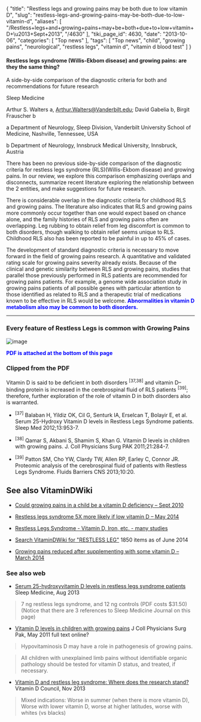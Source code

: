 {
    "title": "Restless legs and growing pains may be both due to low vitamin D",
    "slug": "restless-legs-and-growing-pains-may-be-both-due-to-low-vitamin-d",
    "aliases": [
        "/Restless+legs+and+growing+pains+may+be+both+due+to+low+vitamin+D+\u2013+Sept+2013",
        "/4630"
    ],
    "tiki_page_id": 4630,
    "date": "2013-10-06",
    "categories": [
        "Top news"
    ],
    "tags": [
        "Top news",
        "child",
        "growing pains",
        "neurological",
        "restless legs",
        "vitamin d",
        "vitamin d blood test"
    ]
}


#### Restless legs syndrome (Willis-Ekbom disease) and growing pains: are they the same thing?   
A side-by-side comparison of the diagnostic criteria for both and recommendations for future research

Sleep Medicine

Arthur S. Walters a, Arthur.Walters@Vanderbilt.edu;     David Gabelia b,     Birgit Frauscher b

a Department of Neurology, Sleep Division, Vanderbilt University School of Medicine, Nashville, Tennessee, USA

b Department of Neurology, Innsbruck Medical University, Innsbruck, Austria

There has been no previous side-by-side comparison of the diagnostic criteria for restless legs syndrome (RLS)(Willis-Ekbom disease) and growing pains. In our review, we explore this comparison emphasizing overlaps and disconnects, summarize recent literature exploring the relationship between the 2 entities, and make suggestions for future research.

There is considerable overlap in the diagnostic criteria for childhood RLS and growing pains. The literature also indicates that RLS and growing pains more commonly occur together than one would expect based on chance alone, and the family histories of RLS and growing pains often are overlapping. Leg rubbing to obtain relief from leg discomfort is common to both disorders, though walking to obtain relief seems unique to RLS. Childhood RLS also has been reported to be painful in up to 45% of cases.

The development of standard diagnostic criteria is necessary to move forward in the field of growing pains research. A quantitative and validated rating scale for growing pains severity already exists. Because of  the clinical and genetic similarity between RLS and growing pains, studies that parallel those previously performed in RLS patients are recommended for growing pains patients. For example, a genome wide association study in growing pains patients of all possible genes with particular attention to those identified as related to RLS and a therapeutic trial of medications known to be effective in RLS would be welcome.  **<span style="color:#00F;">Abnormalities in vitamin D metabolism also may be common to both disorders.</span>** 

---

### Every feature of Restless Legs is common with Growing Pains

<img src="https://d378j1rmrlek7x.cloudfront.net/attachments/jpeg/restless-legs-and-growing-pains.jpg" alt="image">

 **<span style="color:#00F;">PDF is attached at the bottom of this page</span>** 

### Clipped from the PDF

Vitamin D is said to be deficient in both disorders <sup>[37,38]</sup> and vitamin D–binding protein is increased in the cerebrospinal fluid of RLS patients <sup>[39]</sup>; therefore, further exploration of the role of vitamin D in both disorders also is warranted.

* <sup>[37]</sup> Balaban H, Yildiz OK, Cil G, Senturk IA, Erselcan T, Bolayir E, et al. Serum 25-Hydroxy Vitamin D levels in Restless Legs Syndrome patients. Sleep Med 2012;13:953-7.

* <sup>[38]</sup> Qamar S, Akbani S, Shamim S, Khan G. Vitamin D levels in children with growing pains. J. Coll Physicians Surg PAK 2011;21:284-7.

* <sup>[39]</sup> Patton SM, Cho YW, Clardy TW, Allen RP, Earley C, Connor JR. Proteomic analysis of the cerebrospinal fluid of patients with Restless Legs Syndrome. Fluids Barriers CNS 2013;10:20.

## See also VitaminDWiki

* [Could growing pains in a child be a vitamin D deficiency – Sept 2010](/tags/could-growing-pains-in-a-child-be-a-vitamin-d-deficiency-sept-2010.html)

* [Restless legs syndrome 5X more likely if low vitamin D – May 2014](/posts/restless-legs-syndrome-5x-more-likely-if-low-vitamin-d)

* [Restless Legs Syndrome - Vitamin D, Iron, etc. - many studies](/tags/restless-legs-syndrome-vitamin-d-iron-etc-many-studies.html)

* [Search VitaminDWiki for "RESTLESS LEG"](https://www.VitaminDWiki.com/Search+Results?hl=en&oe=UTF-8&ie=UTF-8&btnG=Google+Search&googles.x=0&googles.y=0&q=%22restless+leg%22&domains=VitaminDWiki.com&sitesearch=VitaminDWiki.com) 1850 items as of June 2014

* [Growing pains reduced after supplementing with some vitamin D – March 2014](/posts/growing-pains-reduced-after-supplementing-with-some-vitamin-d)

### See also web

* [Serum 25-hydroxyvitamin D levels in restless legs syndrome patients](http://www.ncbi.nlm.nih.gov/pubmed/22704399) Sleep Medicine, Aug 2013

> 7 ng restless legs syndrome,  and 12 ng controls  (PDF costs $31.50) (Notice that there are 3 references to Sleep Medicine Journal on this page)

* [Vitamin D levels in children with growing pains](http://www.ncbi.nlm.nih.gov/pubmed/21575536) J Coll Physicians Surg Pak, May 2011 full text online?

> Hypovitaminosis D may have a role in pathogenesis of growing pains.

> All children with unexplained limb pains without identifiable organic pathology should be tested for vitamin D status, and treated, if necessary. 

* [Vitamin D and restless leg syndrome: Where does the research stand?](http://www.vitamindcouncil.org/blog/vitamin-d-and-restless-leg-syndrome-where-does-the-research-stand/) Vitamin D Council, Nov 2013

> Mixed indications: Worse in summer (when there is more vitamin D), Worse with lower vitamin D, worse at higher latitudes, worse with whites (vs blacks)